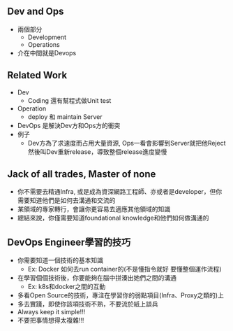 ## Dev and Ops

- 兩個部分 
    - Development
    - Operations
- 介在中間就是Devops

## Related Work

- Dev
    - Coding 還有幫程式做Unit test
- Operation
    - deploy 和 maintain Server
- DevOps 是解決Dev方和Ops方的衝突
- 例子 
    - Dev方為了求速度而占用大量資源, Ops一看會影響到Server就把他Reject然後叫Dev重新release，導致整個release進度變慢

## Jack of all trades, Master of none

- 你不需要去精通Infra, 或是成為資深網路工程師、亦或者是developer，但你需要知道他們是如何去溝通和交流的
- 某領域的專家轉行，會讓你更容易去適應其他領域的知識
- 總結來說，你僅需要知道foundational knowledge和他們如何做溝通的


## DevOps Engineer學習的技巧

- 你需要知道一個技術的基本知識 
    - Ex: Docker 如何去run container的(不是懂指令就好 要懂整個運作流程)
- 在學習個個技術後，你要能夠在腦中拼湊出她們之間的溝通
    - Ex: k8s和docker之間的互動
- 多看Open Source的技術，專注在學習你的弱點項目(Infra、Proxy之類的)上
- 多去實踐，即使你該項技術不熟，不要流於紙上談兵
- Always keep it simple!!!
- 不要把事情想得太複雜!!!